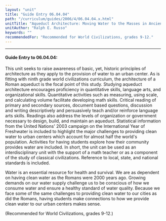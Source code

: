 ```yaml
---
layout: "unit"
title: "Guide Entry 06.04.04"
path: "/curriculum/guides/2006/4/06.04.04.x.html"
unitTitle: "Aqueduct Architecture: Moving Water to the Masses in Ancient Rome"
unitAuthor: "Ralph E. Russo"
keywords: ""
recommendedFor: "Recommended for World Civilizations, grades 9-12."
---
```

<body>
<hr/>
<h4>
Guide Entry to 06.04.04:
</h4>
<p>
This unit seeks to raise awareness of basic, yet, historic principles of architecture as they apply to the provision of water to an urban center. As is fitting with ninth grade world civilizations curriculum, the architecture of a Roman aqueduct is the focal point of this study. Studying aqueduct architecture encourages proficiency in quantitative skills, language arts, and organizational skills. Quantitative activities such as measuring, using scale, and calculating volume facilitate developing math skills. Critical reading of primary and secondary sources, document based questions, discussion and writing descriptively and persuasively teach and/or reinforce language arts skills. Readings also address the levels of organization or government necessary to design, build, and maintain an aqueduct. Statistical information from the United Nations' 2003 campaign on the International Year of Freshwater is included to highlight the major challenges to providing clean water to urban centers which account for almost half the world's population. Activities for having students explore how their community provides water are included. In short, the unit can be used as an interdisciplinary unit with the support of a math teacher or as a component of the study of classical civilizations. Reference to local, state, and national standards is included.
</p>
<p>
Water is an essential resource for health and survival. We are as dependent on having clean water as the Romans were 2000 years ago. Growing demands on our water supply challenge us to be conscious of how we consume water and ensure a healthy standard of water quality. Because we face some of the same challenges to providing clean water to our cities as did the Romans, having students make connections to how we provide clean water to our urban centers makes sense.
</p>
<p>
(Recommended for World Civilizations, grades 9-12.)
</p>
</body>